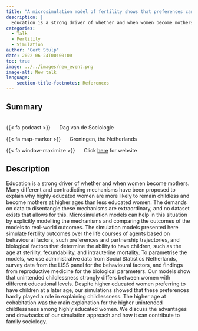 ```yaml
---
title: "A microsimulation model of fertility shows that preferences cannot explain why highly educated women remain childless more often"
description: |
  Education is a strong driver of whether and when women become mothers. Many different and contradicting mechanisms have been proposed to explain why highly educated women are more likely to remain childless and become mothers at higher ages than less educated women. The demands on data to disentangle these mechanisms are extraordinary, and no dataset exists that allows for this. Microsimulation models can help in this situation by explicitly modelling the mechanisms and comparing the outcomes of the models to real-world outcomes. The simulation models presented here simulate fertility outcomes over the life courses of agents based on behavioural factors, such preferences and partnership trajectories, and biological factors that determine the ability to have children, such as the age at sterility, fecundability, and intrauterine mortality. To parametrise the models, we use administrative data from Social Statistics Netherlands, survey data from the LISS panel for the behavioural factors, and findings from reproductive medicine for the biological parameters. Our models show that unintended childlessness strongly differs between women with different educational levels. Despite higher educated women preferring to have children at a later age, our simulations showed that these preferences hardly played a role in explaining childlessness. The higher age at cohabitation was the main explanation for the higher unintended childlessness among highly educated women. We discuss the advantages and drawbacks of our simulation approach and how it can contribute to family sociology. 
categories:
  - Talk
  - Fertility
  - Simulation
author: "Gert Stulp"
date: 2022-06-24T00:00:00
toc: true
image: ../../images/new_event.png
image-alt: New talk
language: 
    section-title-footnotes: References
---
```



## Summary 
<br>
{{< fa podcast >}} &nbsp;&nbsp;&nbsp;&nbsp; Dag van de Sociologie

{{< fa map-marker >}} &nbsp;&nbsp;&nbsp;&nbsp; Groningen, the Netherlands

{{< fa window-maximize >}} &nbsp;&nbsp;&nbsp;&nbsp; Click [here](https://www.rug.nl/research/department-of-sociology/dag-nacht-sociologie-2022/) for website



## Description

Education is a strong driver of whether and when women become mothers. Many different and contradicting mechanisms have been proposed to explain why highly educated women are more likely to remain childless and become mothers at higher ages than less educated women. The demands on data to disentangle these mechanisms are extraordinary, and no dataset exists that allows for this. Microsimulation models can help in this situation by explicitly modelling the mechanisms and comparing the outcomes of the models to real-world outcomes. The simulation models presented here simulate fertility outcomes over the life courses of agents based on behavioural factors, such preferences and partnership trajectories, and biological factors that determine the ability to have children, such as the age at sterility, fecundability, and intrauterine mortality. To parametrise the models, we use administrative data from Social Statistics Netherlands, survey data from the LISS panel for the behavioural factors, and findings from reproductive medicine for the biological parameters. Our models show that unintended childlessness strongly differs between women with different educational levels. Despite higher educated women preferring to have children at a later age, our simulations showed that these preferences hardly played a role in explaining childlessness. The higher age at cohabitation was the main explanation for the higher unintended childlessness among highly educated women. We discuss the advantages and drawbacks of our simulation approach and how it can contribute to family sociology.
